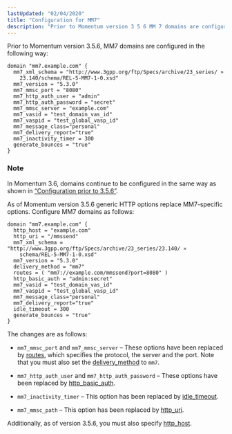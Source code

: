 ```yaml
---
lastUpdated: "02/04/2020"
title: "Configuration for MM7"
description: "Prior to Momentum version 3 5 6 MM 7 domains are configured in the following way Example 7 4 Configuration prior to 3 5 6 In Momentum 3 6 domains continue to be configured in the same way as shown in Example 7 4 Configuration prior to 3 5 6..."
---
```


<a name="idp1043712"></a> 

Prior to Momentum version 3.5.6, MM7 domains are configured in the following way:

<a name="mobility.mm7.config.domain.example1"></a> 


```
domain "mm7.example.com" { 
  mm7_xml_schema = "http://www.3gpp.org/ftp/Specs/archive/23_series/ »
    23.140/schema/REL-5-MM7-1-0.xsd" 
  mm7_version = "5.3.0" 
  mm7_mmsc_port = "8080" 
  mm7_http_auth_user = "admin" 
  mm7_http_auth_password = "secret" 
  mm7_mmsc_server = "example.com" 
  mm7_vasid = "test_domain_vas_id" 
  mm7_vaspid = "test_global_vasp_id" 
  mm7_message_class="personal" 
  mm7_delivery_report="true" 
  mm7_inactivity_timer = 300
  generate_bounces = "true" 
}
```

### Note

In Momentum 3.6, domains continue to be configured in the same way as shown in [“Configuration prior to 3.5.6”](/momentum/mobile/mobile-reference/mobility-mm-7-config#mobility.mm7.config.domain.example1).

As of Momentum version 3.5.6 generic HTTP options replace MM7-specific options. Configure MM7 domains as follows:

<a name="mobility.mm7.config.domain.example2"></a> 


```
domain "mm7.example.com" { 
  http_host = "example.com" 
  http_uri = "/mmssend" 
  mm7_xml_schema = "http://www.3gpp.org/ftp/Specs/archive/23_series/23.140/ »
    schema/REL-5-MM7-1-0.xsd" 
  mm7_version = "5.3.0" 
  delivery_method = "mm7"
  routes = ( "mm7://example.com/mmssend?port=8080" ) 
  http_basic_auth = "admin:secret" 
  mm7_vasid = "test_domain_vas_id" 
  mm7_vaspid = "test_global_vasp_id" 
  mm7_message_class="personal" 
  mm7_delivery_report="true"
  idle_timeout = 300
  generate_bounces = "true" 
}
```

The changes are as follows:

*   `mm7_mmsc_port` and `mm7_mmsc_server` – These options have been replaced by [routes](/momentum/3/3-reference/3-reference-conf-ref-routes), which specifies the protocol, the server and the port. Note that you must also set the [delivery_method](/momentum/3/3-reference/3-reference-conf-ref-delivery-method) to `mm7`.

*   `mm7_http_auth_user` and `mm7_http_auth_password` – These options have been replaced by [http_basic_auth](/momentum/3/3-reference/3-reference-conf-ref-http-basic-auth).

*   `mm7_inactivity_timer` – This option has been replaced by [idle_timeout](/momentum/3/3-reference/3-reference-conf-ref-idle-timeout).

*   `mm7_mmsc_path` – This option has been replaced by [http_uri](/momentum/3/3-reference/3-reference-conf-ref-http-uri).

Additionally, as of version 3.5.6, you must also specify [http_host](/momentum/3/3-reference/3-reference-conf-ref-http-host).